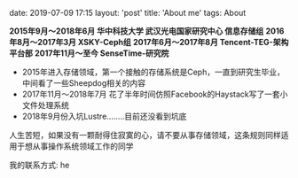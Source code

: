 date: 2019-07-09 17:15
layout: 'post'
title: 'About me'
tags: About

**2015年9月～2018年6月 华中科技大学 武汉光电国家研究中心 信息存储组**
**2016年8月～2017年3月  XSKY-Ceph组**
**2017年6月～2017年8月  Tencent-TEG-架构平台部**
**2017年11月～至今          SenseTime-研究院**

- 2015年进入存储领域，第一个接触的存储系统是Ceph，一直到研究生毕业，中间看了一些Sheepdog相关的内容
- 2017年11月～2018年7月 花了半年时间仿照Facebook的Haystack写了一套小文件处理系统
- 2018年9月份入坑Lustre........目前还没看到坑底
  
人生苦短，如果没有一颗耐得住寂寞的心，请不要从事存储领域，这条规则同样适用于想从事操作系统领域工作的同学  

我的联系方式: he